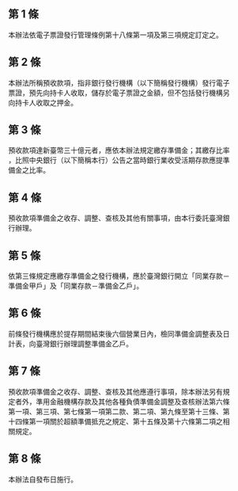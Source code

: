 第 1 條
-------
本辦法依電子票證發行管理條例第十八條第一項及第三項規定訂定之。

第 2 條
-------
本辦法所稱預收款項，指非銀行發行機構（以下簡稱發行機構）發行電子  
票證，預先向持卡人收取，儲存於電子票證之金額，但不包括發行機構另  
向持卡人收取之押金。

第 3 條
-------
預收款項達新臺幣三十億元者，應依本辦法規定繳存準備金；其繳存比率  
，比照中央銀行（以下簡稱本行）公告之當時銀行業收受活期存款應提準  
備金之比率。

第 4 條
-------
預收款項準備金之收存、調整、查核及其他有關事項，由本行委託臺灣銀  
行辦理。

第 5 條
-------
依第三條規定應繳存準備金之發行機構，應於臺灣銀行開立「同業存款－  
準備金甲戶」及「同業存款－準備金乙戶」。

第 6 條
-------
前條發行機構應於提存期間結束後六個營業日內，檢同準備金調整表及日  
計表，向臺灣銀行辦理調整準備金乙戶。

第 7 條
-------
預收款項準備金之收存、調整、查核及其他應遵行事項，除本辦法另有規  
定者外，準用金融機構存款及其他各種負債準備金調整及查核辦法第六條  
第一項、第三項、第七條第一項第二款、第二項、第九條至第十三條、第  
十四條第一項關於超額準備抵充之規定、第十五條及第十六條第二項之相  
關規定。

第 8 條
-------
本辦法自發布日施行。


